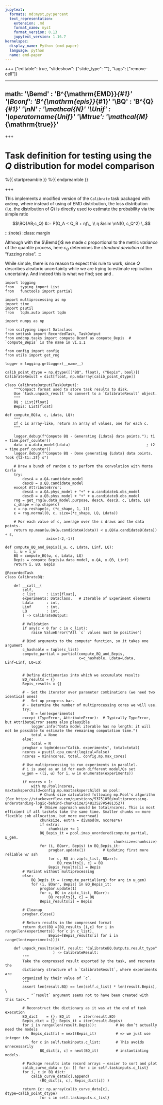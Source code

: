 ```yaml
---
jupytext:
  formats: md:myst,py:percent
  text_representation:
    extension: .md
    format_name: myst
    format_version: 0.13
    jupytext_version: 1.16.7
kernelspec:
  display_name: Python (emd-paper)
  language: python
  name: emd-paper
---
```


+++ {"editable": true, "slideshow": {"slide_type": ""}, "tags": ["remove-cell"]}

---
math:
    '\Bemd' : 'B^{\mathrm{EMD}}_{#1}'
    '\Bconf': 'B^{\mathrm{epis}}_{#1}'
    '\BQ' : 'B^{Q}_{#1}'
    '\nN'   : '\mathcal{N}'
    '\Unif' : '\operatorname{Unif}'
    '\Mtrue': '\mathcal{M}_{\mathrm{true}}'
---

+++

# Task definition for testing using the $Q$ distribution for model comparison

%{{ startpreamble }}
%{{ endpreamble }}

+++

This implements a modified version of the `Calibrate` task packaged with `emdcmp`,
where instead of using of EMD distribution, the loss distribution (i.e. the distribution of $Q$) is directly used to estimate the probability via the simple ratio

$$\BQ{AB;c_Q} &:= P(Q_A < Q_B + η)\,, \\
η &\sim \nN(0, c_Q^2) \,.$$

:::{note}
:class: margin

Although with the $\Bemd{}$ we made $c$ proportional to the metric *variance* of the quantile process,
here $c_Q$ determines the *standard deviation* of the “fuzzing noise”.
:::

While simple, there is no reason to expect this rule to work, since $Q$ describes aleatoric uncertainty while we are trying to estimate replication uncertainty.
And indeed this is what we find; see [](./Effect_of_c_on_calibs.ipynb) and [](./Calibrating-with-BQ.ipynb).

```{code-cell} ipython3
import logging
from   typing import List
from   functools import partial
```

```{code-cell} ipython3
import multiprocessing as mp
import time
import psutil
from   tqdm.auto import tqdm
```

```{code-cell} ipython3
import numpy as np
```

```{code-cell} ipython3
from scityping import Dataclass
from smttask import RecordedTask, TaskOutput
from emdcmp.tasks import compute_Bconf as compute_Bepis  # `compute_Bepis` is the name in v1.1.1
```

```{code-cell} ipython3
from config import config
from utils import get_rng
```

```{code-cell} ipython3
logger = logging.getLogger(__name__)
```

```{code-cell} ipython3
calib_point_dtype = np.dtype([("BQ", float), ("Bepis", bool)])
CalibrateResult = dict[float, np.ndarray[calib_point_dtype]]
```

```{code-cell} ipython3
class CalibrateOutput(TaskOutput):
    """Compact format used to store task results to disk.
    Use `task.unpack_result` to convert to a `CalibrateResult` object.
    """
    BQ : List[float]
    Bepis: List[float]
```

```{code-cell} ipython3
def compute_BQ(ω, c, Ldata, LQ):
    """
    If c is array-like, return an array of values, one for each c.
    """

    logger.debug(f"Compute BQ - Generating {Ldata} data points."); t1 = time.perf_counter()
    data = ω.data_model(Ldata)                                   ; t2 = time.perf_counter()
    logger.debug(f"Compute BQ - Done generating {Ldata} data points. Took {t2-t1:.2f} s")

    # Draw a bunch of random ε to perform the convolution with Monte Carlo
    try:
        descA = ω.QA.candidate_model
        descB = ω.QB.candidate_model
    except AttributeError:
        descA = ω.QA.phys_model + "+" + ω.candidateA.obs_model
        descB = ω.QB.phys_model + "+" + ω.candidateB.obs_model
    rng = get_rng(ω.data_model.purpose, descA, descB, c, Ldata, LQ)
    c_shape = np.shape(c)
    c = np.reshape(c, (*c_shape, 1, 1))
    ε = rng.normal(0, c, size=(*c_shape, LQ, Ldata))

    # For each value of c, average over the ε draws and the data points.
    return np.mean(ω.QA(ω.candidateA(data)) < ω.QB(ω.candidateB(data)) + ε,
                   axis=(-2,-1))
```

```{code-cell} ipython3
def compute_BQ_and_Bepis(i_ω, c, Ldata, Linf, LQ):
    i, ω = i_ω
    BQ = compute_BQ(ω, c, Ldata, LQ)
    Bepis = compute_Bepis(ω.data_model, ω.QA, ω.QB, Linf)
    return i, BQ, Bepis
```

```{code-cell} ipython3
@RecordedTask
class CalibrateBQ:

    def __call__(
        self,
        c_list     : List[float],
        experiments: Dataclass,   # Iterable of Experiment elements
        Ldata      : int,
        Linf       : int,
        LQ         : int,
        ) -> CalibrateOutput:

        # Validation
        if any(c < 0 for c in c_list):
            raise ValueError("All `c` values must be positive")

        # Bind arguments to the compute* function, so it takes one argument
        c_hashable = tuple(c_list)
        compute_partial = partial(compute_BQ_and_Bepis,
                                  c=c_hashable, Ldata=Ldata, Linf=Linf, LQ=LQ)


        # Define dictionaries into which we accumulate results
        BQ_results = {}
        Bepis_results = {}

        # - Set the iterator over parameter combinations (we need two identical ones)
        # - Set up progress bar.
        # - Determine the number of multiprocessing cores we will use.
        try:
            N = len(experiments)
        except (TypeError, AttributeError):  # Typically TypeError, but AttributeError seems also plausible
            logger.info("Data model iterable has no length: it will not be possible to estimate the remaining computation time.")
            total = None
        else:
            total = N
        progbar = tqdm(desc="Calib. experiments", total=total)
        ncores = psutil.cpu_count(logical=False)
        ncores = min(ncores, total, config.mp.max_cores)

        # Use multiprocessing to run experiments in parallel.
        # i is used as an id for each different model/Qs set
        ω_gen = ((i, ω) for i, ω in enumerate(experiments))

        if ncores > 1:
            with mp.Pool(ncores, maxtasksperchild=config.mp.maxtasksperchild) as pool:
                # Chunk size calculated following mp.Pool's algorithm (See https://stackoverflow.com/questions/53751050/multiprocessing-understanding-logic-behind-chunksize/54813527#54813527)
                # (Naive approach would be total/ncores. This is most efficient if all taskels take the same time. Smaller chunks == more flexible job allocation, but more overhead)
                chunksize, extra = divmod(N, ncores*6)
                if extra:
                    chunksize += 1
                BQ_Bepis_it = pool.imap_unordered(compute_partial, ω_gen,
                                                  chunksize=chunksize)
                for (i, BQarr, Bepis) in BQ_Bepis_it:
                    progbar.update(1)        # Updating first more reliable w/ ssh
                    for c, BQ in zip(c_list, BQarr):
                        BQ_results[i, c] = BQ
                    Bepis_results[i] = Bepis
        # Variant without multiprocessing
        else:
            BQ_Bepis_it = (compute_partial(arg) for arg in ω_gen)
            for (i, BQarr, Bepis) in BQ_Bepis_it:
                progbar.update(1)
                for c, BQ in zip(c_list, BQarr):
                    BQ_results[i, c] = BQ
                Bepis_results[i] = Bepis

        # Cleanup
        progbar.close()

        # Return results in the compressed format
        return dict(BQ =[BQ_results [i,c] for i in range(len(experiments)) for c in c_list],
                    Bepis=[Bepis_results[i] for i in range(len(experiments))])

    def unpack_results(self, result: "CalibrateBQ.Outputs.result_type"
                      ) -> CalibrateResult:
        """
        Take the compressed result exported by the task, and recreate the
        dictionary structure of a `CalibrateResult`, where experiments are
        organized by their value of `c`.
        """
        assert len(result.BQ) == len(self.c_list) * len(result.Bepis), \
            "`result` argument seems not to have been created with this task."

        # Reconstruct the dictionary as it was at the end of task execution
        BQ_dict    = {}; BQ_it    = iter(result.BQ)
        Bepis_dict = {}; Bepis_it = iter(result.Bepis)
        for i in range(len(result.Bepis)):         # We don’t actually need the models
            Bepis_dict[i] = next(Bepis_it)         # => we just use integer ids
            for c in self.taskinputs.c_list:       # This avoids unnecessarily
                BQ_dict[i, c] = next(BQ_it)        # instantiating models.

        # Package results into record arrays – easier to sort and plot
        calib_curve_data = {c: [] for c in self.taskinputs.c_list}
        for i, c in BQ_dict:
            calib_curve_data[c].append(
                (BQ_dict[i, c], Bepis_dict[i]) )

        return {c: np.array(calib_curve_data[c], dtype=calib_point_dtype)
                for c in self.taskinputs.c_list}
```
